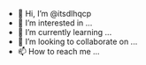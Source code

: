 - 👋 Hi, I’m @itsdlhqcp
- 👀 I’m interested in ...
- 🌱 I’m currently learning ...
- 💞️ I’m looking to collaborate on ...
- 📫 How to reach me ...

<!---
itsdlhqcp/itsdlhqcp is a ✨ special ✨ repository because its `README.md` (this file) appears on your GitHub profile.
You can click the Preview link to take a look at your changes.
--->
